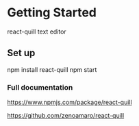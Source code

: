 # Getting Started

react-quill text editor

## Set up
npm install react-quill
npm start


### Full documentation
https://www.npmjs.com/package/react-quill

https://github.com/zenoamaro/react-quill